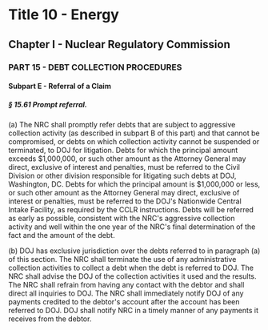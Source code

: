 
# Title 10 - Energy
## Chapter I - Nuclear Regulatory Commission
### PART 15 - DEBT COLLECTION PROCEDURES
#### Subpart E - Referral of a Claim
##### § 15.61 Prompt referral.

(a) The NRC shall promptly refer debts that are subject to aggressive collection activity (as described in subpart B of this part) and that cannot be compromised, or debts on which collection activity cannot be suspended or terminated, to DOJ for litigation. Debts for which the principal amount exceeds $1,000,000, or such other amount as the Attorney General may direct, exclusive of interest and penalties, must be referred to the Civil Division or other division responsible for litigating such debts at DOJ, Washington, DC. Debts for which the principal amount is $1,000,000 or less, or such other amount as the Attorney General may direct, exclusive of interest or penalties, must be referred to the DOJ's Nationwide Central Intake Facility, as required by the CCLR instructions. Debts will be referred as early as possible, consistent with the NRC's aggressive collection activity and well within the one year of the NRC's final determination of the fact and the amount of the debt.

(b) DOJ has exclusive jurisdiction over the debts referred to in paragraph (a) of this section. The NRC shall terminate the use of any administrative collection activities to collect a debt when the debt is referred to DOJ. The NRC shall advise the DOJ of the collection activities it used and the results. The NRC shall refrain from having any contact with the debtor and shall direct all inquiries to DOJ. The NRC shall immediately notify DOJ of any payments credited to the debtor's account after the account has been referred to DOJ. DOJ shall notify NRC in a timely manner of any payments it receives from the debtor.
